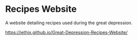 # Recipes Website

A website detailing recipes used during the great depression.

https://iethix.github.io/Great-Depression-Recipes-Website/
